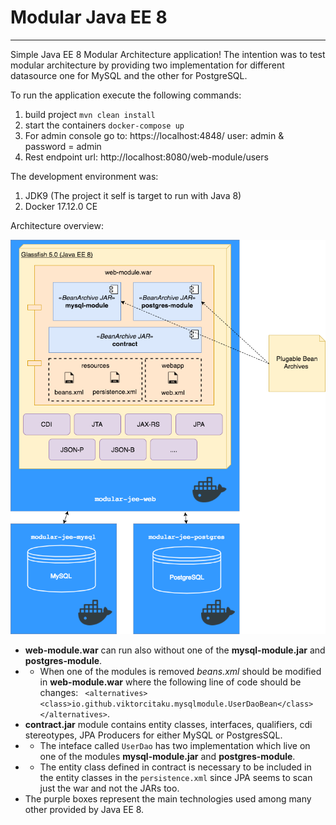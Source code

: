  # Modular Java EE 8

 ---

 Simple Java EE 8 Modular Architecture application! The intention was to test modular architecture
 by providing two implementation for different datasource one for MySQL and the other for PostgreSQL.
 
 To run the application execute the following commands:
 
 1. build project
``mvn clean install``
 2. start the containers
 ``docker-compose up``
 3. For admin console go to: https://localhost:4848/ user: admin & password = admin
 4. Rest endpoint url: http://localhost:8080/web-module/users
  
 The development environment was:
 1. JDK9 (The project it self is target to run with Java 8)
 2. Docker 17.12.0 CE

 Architecture overview:
 
![alt Architecture Overview](https://github.com/viktorcitaku/modular-jee/blob/master/architecture/ModularJavaEE.png)

- **web-module.war** can run also without one of the **mysql-module.jar** and **postgres-module**.
- - When one of the modules is removed _beans.xml_ should be modified in **web-module.war** where the following line of code should be changes: ``  <alternatives>
    <class>io.github.viktorcitaku.mysqlmodule.UserDaoBean</class>
  </alternatives> ``.
- **contract.jar** module contains entity classes, interfaces, qualifiers, cdi stereotypes, JPA Producers for either MySQL or PostgresSQL.
- - The inteface called ``UserDao`` has two implementation which live on one of the modules **mysql-module.jar** and **postgres-module**.
- - The entity class defined in contract is necessary to be included in the entity classes in the ``persistence.xml`` since JPA seems to scan just the war and not the JARs too.
- The purple boxes represent the main technologies used among many other provided by Java EE 8.
